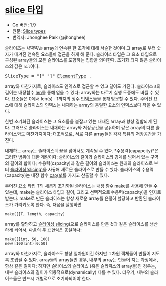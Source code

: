 # [slice 타입](#slice-types)

 * Go 버전: 1.9
 * 원문: [Slice types](https://golang.org/ref/spec#Slice_types)
 * 번역자: Jhonghee Park (@jhonghee)

슬라이즈는 *내재하는* array의 연속된 한 조각에 대해 서술한 것이며 그 array로 부터 숫자가 매겨진 연속된 요소들에 접근을 하게 해 준다. 슬라이스 타입은 그 요소 타입으로 구성된 array들의 모든 슬라이스를 포함하는 집합을 의미한다. 초기화 되지 않은 슬라이스의 값은 `nil`이다.

<pre>
<a id="SliceType">SliceType</a> = "[" "]" <a href="/Types/array_types.html#ElementType">ElementType</a> .
</pre>

array와 마찬가지로, 슬라이스도 인덱스로 접근할 수 있고 길이도 가진다. 슬라이스 s의 길이는 내장함수 [len](/Built-in%20functions/length_and_capacity.html)를 통해 얻을 수 있다; array와는 다르게 실행 도중에도 바뀔 수 있다. 요소들은 0에서 len(s) - 1까지의 정수 [인덱스들](/Expressions/index_expressions.html)을 통해 방문할 수 있다. 주어진 요소에 대해 슬라이스의 인덱스는 내재하는 array의 동일한 요소의 인덱스보다 작을 수 있다.

한번 초기화된 슬라이스는 그 요소들을 붙잡고 있는 내재된 array과 항상 결합되게 된다. 그러므로 슬라이스는 내재하는 array와 저장공간을 공유하며 같은 array의 다른 슬라이스와도 마찬가지이다; 대조적으로, 서로 다른 array들은 각각 특유의 저장공간을 가진다. 

내재하는 array는 슬라이스의 끝을 넘어서도 계속될 수 있다. *수용력(capapcity)*은 그러한 범위에 대한 계량이다: 슬라이스의 길이와 슬라이스의 경계를 넘어서 있는 구역의 길이의 합이다; 수용력(capacity)과 같은 길이의 슬라이스는 원래의 슬라이스로 부터 [슬라이싱(slicing)](/Expressions/slice_expressions.html)을 사용해 새로운 슬라이스로 만들 수 있다. 슬라이스의 수용력(capacity)는 내장 함수 [cap(a)](/Built-in%20functions/length_and_capacity.html)를 가지고 산출할 수 있다.

주어진 요소 타입 T의 새롭게 초기화된 슬라이스는 내장 함수 [make](/Built-in%20functions/making_slices,_maps_and_channels.html)를 사용해 만들 수 있는데, make는 슬라이스 타입과 길이, 그리고 선택적으로 수용력(capacity)을 인자로 받는다. make로 만든 슬라이스는 항상 새로운 array를 은밀히 할당하고 반환된 슬라이스가 가리키도록 한다. 즉, 다음을 실행하면

```
make([]T, length, capacity)
```

array를 할당하고 [슬라이싱(slicing)](/Expressions/slice_expressions.html)으로 슬라이스를 만든 것과 같은 슬라이스를 생산하게 되어서, 다음의 두 표현식은 동일하다:

```
make([]int, 50, 100)
new([100]int)[0:50]
```

array와 마찬가지로, 슬라이스도 항상 일차원이긴 하지만 고차원 객체들이 만들어 지도록 조립될 수 있다. array들의 array들인 경우, 내부의 array는 만들어 지는 과정에서, 항상 같은 길이다; 하지만 슬라이스의 슬라이스 (혹은 슬라이스의 array들)인 경우는, 내부 슬라이스의 길이가 역동적으로(dynamically) 다를 수 있다. 더우기, 내부의 슬라이스들은 반드시 개별적으로 초기화되어야 한다.